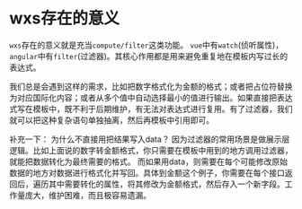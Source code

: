# wxs存在的意义
`wxs`存在的意义就是充当`compute/filter`这类功能。
`vue`中有`watch`(侦听属性)，`angular`中有`filter`(过滤器)。其核心作用都是用来避免重复地在模板内写过长的表达式。

我们总是会遇到这样的需求，比如把数字格式化为金额的格式；或者把占位符替换为对应国际化内容；或者从多个值中自动选择最小的值进行输出。如果直接把表达式写在模板中，既不利于后期维护，有无法对表达式进行复用。有了过滤器，我们就可以把这种复杂语句单独抽离，然后再模板中引用即可。

补充一下：
为什么不直接用把结果写入data？
因为过滤器的常用场景是做展示层逻辑。比如上面说的数字转金额格式，你只需要在模板中用到的地方调用过滤器，就能把数据转化为最终需要的格式。
而如果用data，则需要在每个可能修改原始数据的地方对数据进行格式化并写回。具体到金额这个例子，你需要在每个接口返回后，遍历其中需要转化的属性，将其修改为金额格式，然后存入一个新字段。工作量庞大，维护困难，而且极容易遗漏。